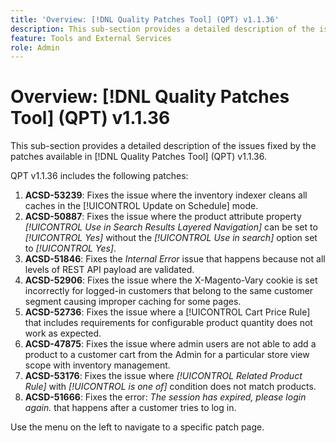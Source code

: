 ```yaml
---
title: 'Overview: [!DNL Quality Patches Tool] (QPT) v1.1.36'
description: This sub-section provides a detailed description of the issues fixed by the patches available in [!DNL Quality Patches Tool] (QPT) v1.1.36.
feature: Tools and External Services
role: Admin
---
```

# Overview: [!DNL Quality Patches Tool] (QPT) v1.1.36

This sub-section provides a detailed description of the issues fixed by the patches available in [!DNL Quality Patches Tool] (QPT) v1.1.36.

QPT v1.1.36 includes the following patches:

1. **ACSD-53239**: Fixes the issue where the inventory indexer cleans all caches in the [!UICONTROL Update on Schedule] mode.
1. **ACSD-50887**: Fixes the issue where the product attribute property *[!UICONTROL Use in Search Results Layered Navigation]* can be set to *[!UICONTROL Yes]* without the *[!UICONTROL Use in search]* option set to *[!UICONTROL Yes]*.
1. **ACSD-51846**: Fixes the *Internal Error* issue that happens because not all levels of REST API payload are validated.
1. **ACSD-52906**: Fixes the issue where the X-Magento-Vary cookie is set incorrectly for logged-in customers that belong to the same customer segment causing improper caching for some pages.
1. **ACSD-52736**: Fixes the issue where a [!UICONTROL Cart Price Rule] that includes requirements for configurable product quantity does not work as expected.
1. **ACSD-47875**: Fixes the issue where admin users are not able to add a product to a customer cart from the Admin for a particular store view scope with inventory management.
1. **ACSD-53176**: Fixes the issue where *[!UICONTROL Related Product Rule]* with *[!UICONTROL is one of]* condition does not match products.
1. **ACSD-51666**: Fixes the error: *The session has expired, please login again.* that happens after a customer tries to log in.

Use the menu on the left to navigate to a specific patch page.
